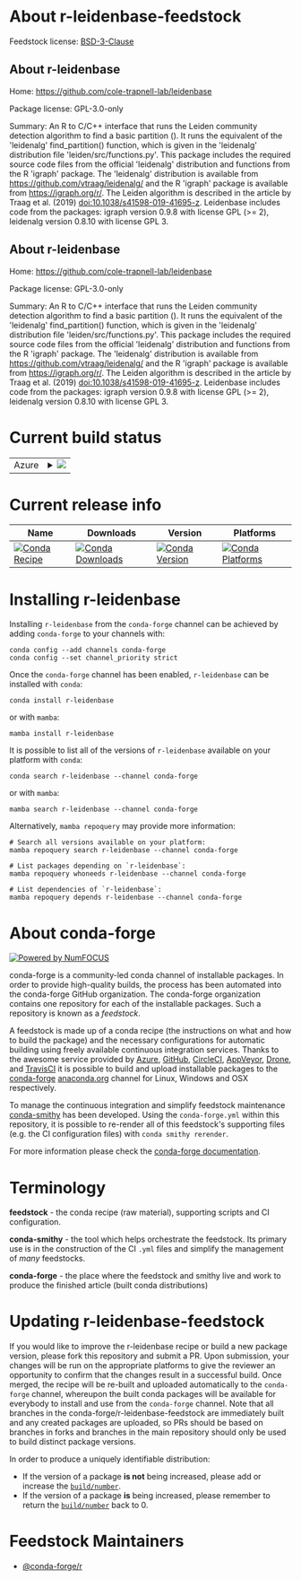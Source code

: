 About r-leidenbase-feedstock
============================

Feedstock license: [BSD-3-Clause](https://github.com/conda-forge/r-leidenbase-feedstock/blob/main/LICENSE.txt)


About r-leidenbase
------------------

Home: https://github.com/cole-trapnell-lab/leidenbase

Package license: GPL-3.0-only

Summary: An R to C/C++ interface that runs the Leiden community detection algorithm to find a basic partition (). It runs the equivalent of the 'leidenalg' find_partition() function, which is given in the 'leidenalg' distribution file 'leiden/src/functions.py'. This package includes the required source code files from the official 'leidenalg' distribution and functions from the R 'igraph' package.  The 'leidenalg' distribution is available from <https://github.com/vtraag/leidenalg/> and the R 'igraph' package is available from <https://igraph.org/r/>. The Leiden algorithm is described in the article by Traag et al. (2019) <doi:10.1038/s41598-019-41695-z>. Leidenbase includes code from the packages: igraph version 0.9.8 with license GPL (>= 2), leidenalg version 0.8.10 with license GPL 3.

About r-leidenbase
------------------

Home: https://github.com/cole-trapnell-lab/leidenbase

Package license: GPL-3.0-only

Summary: An R to C/C++ interface that runs the Leiden community detection algorithm to find a basic partition (). It runs the equivalent of the 'leidenalg' find_partition() function, which is given in the 'leidenalg' distribution file 'leiden/src/functions.py'. This package includes the required source code files from the official 'leidenalg' distribution and functions from the R 'igraph' package.  The 'leidenalg' distribution is available from <https://github.com/vtraag/leidenalg/> and the R 'igraph' package is available from <https://igraph.org/r/>. The Leiden algorithm is described in the article by Traag et al. (2019) <doi:10.1038/s41598-019-41695-z>. Leidenbase includes code from the packages: igraph version 0.9.8 with license GPL (>= 2), leidenalg version 0.8.10 with license GPL 3.

Current build status
====================


<table>
    
  <tr>
    <td>Azure</td>
    <td>
      <details>
        <summary>
          <a href="https://dev.azure.com/conda-forge/feedstock-builds/_build/latest?definitionId=24878&branchName=main">
            <img src="https://dev.azure.com/conda-forge/feedstock-builds/_apis/build/status/r-leidenbase-feedstock?branchName=main">
          </a>
        </summary>
        <table>
          <thead><tr><th>Variant</th><th>Status</th></tr></thead>
          <tbody><tr>
              <td>linux_64_r_base4.3</td>
              <td>
                <a href="https://dev.azure.com/conda-forge/feedstock-builds/_build/latest?definitionId=24878&branchName=main">
                  <img src="https://dev.azure.com/conda-forge/feedstock-builds/_apis/build/status/r-leidenbase-feedstock?branchName=main&jobName=linux&configuration=linux%20linux_64_r_base4.3" alt="variant">
                </a>
              </td>
            </tr><tr>
              <td>linux_64_r_base4.4</td>
              <td>
                <a href="https://dev.azure.com/conda-forge/feedstock-builds/_build/latest?definitionId=24878&branchName=main">
                  <img src="https://dev.azure.com/conda-forge/feedstock-builds/_apis/build/status/r-leidenbase-feedstock?branchName=main&jobName=linux&configuration=linux%20linux_64_r_base4.4" alt="variant">
                </a>
              </td>
            </tr><tr>
              <td>osx_64_r_base4.3</td>
              <td>
                <a href="https://dev.azure.com/conda-forge/feedstock-builds/_build/latest?definitionId=24878&branchName=main">
                  <img src="https://dev.azure.com/conda-forge/feedstock-builds/_apis/build/status/r-leidenbase-feedstock?branchName=main&jobName=osx&configuration=osx%20osx_64_r_base4.3" alt="variant">
                </a>
              </td>
            </tr><tr>
              <td>osx_64_r_base4.4</td>
              <td>
                <a href="https://dev.azure.com/conda-forge/feedstock-builds/_build/latest?definitionId=24878&branchName=main">
                  <img src="https://dev.azure.com/conda-forge/feedstock-builds/_apis/build/status/r-leidenbase-feedstock?branchName=main&jobName=osx&configuration=osx%20osx_64_r_base4.4" alt="variant">
                </a>
              </td>
            </tr><tr>
              <td>win_64_r_base4.3</td>
              <td>
                <a href="https://dev.azure.com/conda-forge/feedstock-builds/_build/latest?definitionId=24878&branchName=main">
                  <img src="https://dev.azure.com/conda-forge/feedstock-builds/_apis/build/status/r-leidenbase-feedstock?branchName=main&jobName=win&configuration=win%20win_64_r_base4.3" alt="variant">
                </a>
              </td>
            </tr><tr>
              <td>win_64_r_base4.4</td>
              <td>
                <a href="https://dev.azure.com/conda-forge/feedstock-builds/_build/latest?definitionId=24878&branchName=main">
                  <img src="https://dev.azure.com/conda-forge/feedstock-builds/_apis/build/status/r-leidenbase-feedstock?branchName=main&jobName=win&configuration=win%20win_64_r_base4.4" alt="variant">
                </a>
              </td>
            </tr>
          </tbody>
        </table>
      </details>
    </td>
  </tr>
</table>

Current release info
====================

| Name | Downloads | Version | Platforms |
| --- | --- | --- | --- |
| [![Conda Recipe](https://img.shields.io/badge/recipe-r--leidenbase-green.svg)](https://anaconda.org/conda-forge/r-leidenbase) | [![Conda Downloads](https://img.shields.io/conda/dn/conda-forge/r-leidenbase.svg)](https://anaconda.org/conda-forge/r-leidenbase) | [![Conda Version](https://img.shields.io/conda/vn/conda-forge/r-leidenbase.svg)](https://anaconda.org/conda-forge/r-leidenbase) | [![Conda Platforms](https://img.shields.io/conda/pn/conda-forge/r-leidenbase.svg)](https://anaconda.org/conda-forge/r-leidenbase) |

Installing r-leidenbase
=======================

Installing `r-leidenbase` from the `conda-forge` channel can be achieved by adding `conda-forge` to your channels with:

```
conda config --add channels conda-forge
conda config --set channel_priority strict
```

Once the `conda-forge` channel has been enabled, `r-leidenbase` can be installed with `conda`:

```
conda install r-leidenbase
```

or with `mamba`:

```
mamba install r-leidenbase
```

It is possible to list all of the versions of `r-leidenbase` available on your platform with `conda`:

```
conda search r-leidenbase --channel conda-forge
```

or with `mamba`:

```
mamba search r-leidenbase --channel conda-forge
```

Alternatively, `mamba repoquery` may provide more information:

```
# Search all versions available on your platform:
mamba repoquery search r-leidenbase --channel conda-forge

# List packages depending on `r-leidenbase`:
mamba repoquery whoneeds r-leidenbase --channel conda-forge

# List dependencies of `r-leidenbase`:
mamba repoquery depends r-leidenbase --channel conda-forge
```


About conda-forge
=================

[![Powered by
NumFOCUS](https://img.shields.io/badge/powered%20by-NumFOCUS-orange.svg?style=flat&colorA=E1523D&colorB=007D8A)](https://numfocus.org)

conda-forge is a community-led conda channel of installable packages.
In order to provide high-quality builds, the process has been automated into the
conda-forge GitHub organization. The conda-forge organization contains one repository
for each of the installable packages. Such a repository is known as a *feedstock*.

A feedstock is made up of a conda recipe (the instructions on what and how to build
the package) and the necessary configurations for automatic building using freely
available continuous integration services. Thanks to the awesome service provided by
[Azure](https://azure.microsoft.com/en-us/services/devops/), [GitHub](https://github.com/),
[CircleCI](https://circleci.com/), [AppVeyor](https://www.appveyor.com/),
[Drone](https://cloud.drone.io/welcome), and [TravisCI](https://travis-ci.com/)
it is possible to build and upload installable packages to the
[conda-forge](https://anaconda.org/conda-forge) [anaconda.org](https://anaconda.org/)
channel for Linux, Windows and OSX respectively.

To manage the continuous integration and simplify feedstock maintenance
[conda-smithy](https://github.com/conda-forge/conda-smithy) has been developed.
Using the ``conda-forge.yml`` within this repository, it is possible to re-render all of
this feedstock's supporting files (e.g. the CI configuration files) with ``conda smithy rerender``.

For more information please check the [conda-forge documentation](https://conda-forge.org/docs/).

Terminology
===========

**feedstock** - the conda recipe (raw material), supporting scripts and CI configuration.

**conda-smithy** - the tool which helps orchestrate the feedstock.
                   Its primary use is in the construction of the CI ``.yml`` files
                   and simplify the management of *many* feedstocks.

**conda-forge** - the place where the feedstock and smithy live and work to
                  produce the finished article (built conda distributions)


Updating r-leidenbase-feedstock
===============================

If you would like to improve the r-leidenbase recipe or build a new
package version, please fork this repository and submit a PR. Upon submission,
your changes will be run on the appropriate platforms to give the reviewer an
opportunity to confirm that the changes result in a successful build. Once
merged, the recipe will be re-built and uploaded automatically to the
`conda-forge` channel, whereupon the built conda packages will be available for
everybody to install and use from the `conda-forge` channel.
Note that all branches in the conda-forge/r-leidenbase-feedstock are
immediately built and any created packages are uploaded, so PRs should be based
on branches in forks and branches in the main repository should only be used to
build distinct package versions.

In order to produce a uniquely identifiable distribution:
 * If the version of a package **is not** being increased, please add or increase
   the [``build/number``](https://docs.conda.io/projects/conda-build/en/latest/resources/define-metadata.html#build-number-and-string).
 * If the version of a package **is** being increased, please remember to return
   the [``build/number``](https://docs.conda.io/projects/conda-build/en/latest/resources/define-metadata.html#build-number-and-string)
   back to 0.

Feedstock Maintainers
=====================

* [@conda-forge/r](https://github.com/orgs/conda-forge/teams/r/)

